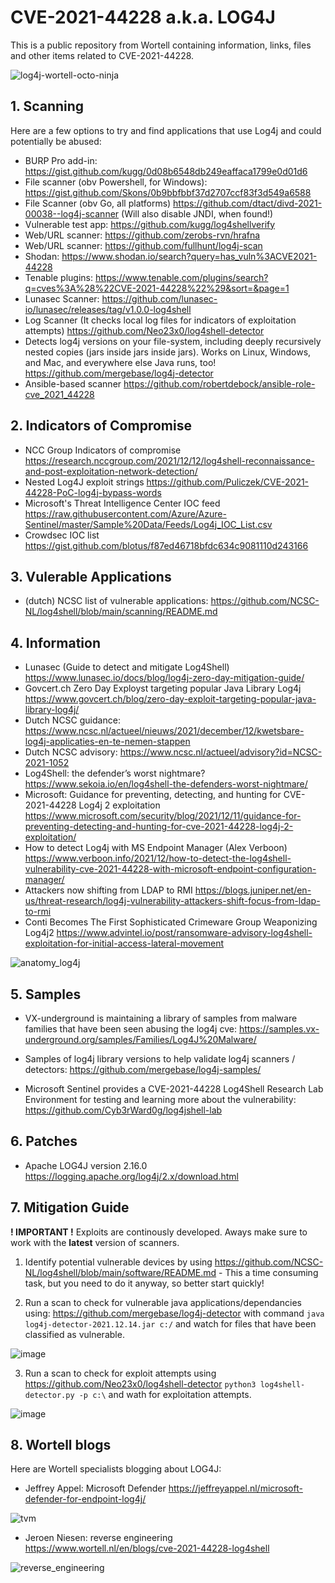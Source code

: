 # CVE-2021-44228 a.k.a. LOG4J
This is a public repository from Wortell containing information, links, files and other items related to CVE-2021-44228.

![log4j-wortell-octo-ninja](https://user-images.githubusercontent.com/24291535/146188101-431b057d-43ef-4a75-8aba-f03e50e87d8a.png)


## 1. Scanning

Here are a few options to try and find applications that use Log4j and could potentially be abused:

* BURP Pro add-in:
https://gist.github.com/kugg/0d08b6548db249eaffaca1799e0d01d6
* File scanner (obv Powershell, for Windows):
https://gist.github.com/Skons/0b9bbfbbf37d2707ccf83f3d549a6588
* File Scanner (obv Go, all platforms)
https://github.com/dtact/divd-2021-00038--log4j-scanner
(Will also disable JNDI, when found!)
* Vulnerable test app:
https://github.com/kugg/log4shellverify
* Web/URL scanner:
https://github.com/zerobs-rvn/hrafna
* Web/URL scanner:
https://github.com/fullhunt/log4j-scan
* Shodan:
https://www.shodan.io/search?query=has_vuln%3ACVE2021-44228
* Tenable plugins:
https://www.tenable.com/plugins/search?q=cves%3A%28%22CVE-2021-44228%22%29&sort=&page=1
* Lunasec Scanner:
https://github.com/lunasec-io/lunasec/releases/tag/v1.0.0-log4shell 
* Log Scanner (It checks local log files for indicators of exploitation attempts)
https://github.com/Neo23x0/log4shell-detector
* Detects log4j versions on your file-system, including deeply recursively nested copies (jars inside jars inside jars). Works on Linux, Windows, and Mac, and everywhere else Java runs, too!
https://github.com/mergebase/log4j-detector
* Ansible-based scanner 
https://github.com/robertdebock/ansible-role-cve_2021_44228

## 2. Indicators of Compromise

* NCC Group Indicators of compromise
https://research.nccgroup.com/2021/12/12/log4shell-reconnaissance-and-post-exploitation-network-detection/
* Nested Log4J exploit strings
https://github.com/Puliczek/CVE-2021-44228-PoC-log4j-bypass-words 
* Microsoft's Threat Intelligence Center IOC feed
https://raw.githubusercontent.com/Azure/Azure-Sentinel/master/Sample%20Data/Feeds/Log4j_IOC_List.csv
* Crowdsec IOC list
https://gist.github.com/blotus/f87ed46718bfdc634c9081110d243166

## 3. Vulerable Applications

* (dutch) NCSC list of vulnerable applications:
https://github.com/NCSC-NL/log4shell/blob/main/scanning/README.md

## 4. Information

* Lunasec (Guide to detect and mitigate Log4Shell)
https://www.lunasec.io/docs/blog/log4j-zero-day-mitigation-guide/
* Govcert.ch Zero Day Exployst targeting popular Java Library Log4j
https://www.govcert.ch/blog/zero-day-exploit-targeting-popular-java-library-log4j/
* Dutch NCSC guidance:
https://www.ncsc.nl/actueel/nieuws/2021/december/12/kwetsbare-log4j-applicaties-en-te-nemen-stappen
* Dutch NCSC advisory:
https://www.ncsc.nl/actueel/advisory?id=NCSC-2021-1052
* Log4Shell: the defender’s worst nightmare?
https://www.sekoia.io/en/log4shell-the-defenders-worst-nightmare/
* Microsoft: Guidance for preventing, detecting, and hunting for CVE-2021-44228 Log4j 2 exploitation 
https://www.microsoft.com/security/blog/2021/12/11/guidance-for-preventing-detecting-and-hunting-for-cve-2021-44228-log4j-2-exploitation/
* How to detect Log4j with MS Endpoint Manager (Alex Verboon)
https://www.verboon.info/2021/12/how-to-detect-the-log4shell-vulnerability-cve-2021-44228-with-microsoft-endpoint-configuration-manager/
* Attackers now shifting from LDAP to RMI
https://blogs.juniper.net/en-us/threat-research/log4j-vulnerability-attackers-shift-focus-from-ldap-to-rmi
* Conti Becomes The First Sophisticated Crimeware Group Weaponizing Log4j2
https://www.advintel.io/post/ransomware-advisory-log4shell-exploitation-for-initial-access-lateral-movement

![anatomy_log4j](https://user-images.githubusercontent.com/16960513/146193236-e405dcc9-c2d6-40d0-b7ff-3d0317cc6afb.png)

## 5. Samples

* VX-underground is maintaining a library of samples from malware families that have been seen abusing the log4j cve: https://samples.vx-underground.org/samples/Families/Log4J%20Malware/

* Samples of log4j library versions to help validate log4j scanners / detectors: https://github.com/mergebase/log4j-samples/

* Microsoft Sentinel provides a CVE-2021-44228 Log4Shell Research Lab Environment for testing and learning more about the vulnerability: https://github.com/Cyb3rWard0g/log4jshell-lab

## 6. Patches

* Apache LOG4J version 2.16.0
https://logging.apache.org/log4j/2.x/download.html

## 7. Mitigation Guide
**! IMPORTANT !** Exploits are continously developed. Aways make sure to work with the **latest** version of scanners.

1. Identify potential vulnerable devices by using https://github.com/NCSC-NL/log4shell/blob/main/software/README.md - This a time consuming task, but you need to do it anyway, so better start quickly!

2. Run a scan to check for vulnerable java applications/dependancies using: https://github.com/mergebase/log4j-detector with command `java log4j-detector-2021.12.14.jar c:/` and watch for files that have been classified as vulnerable.

![image](https://user-images.githubusercontent.com/24291535/146075945-037eb767-afd8-4612-8284-49f16b80b8b5.png)

3. Run a scan to check for exploit attempts using https://github.com/Neo23x0/log4shell-detector `python3 log4shell-detector.py -p c:\` and wath for exploitation attempts.

![image](https://user-images.githubusercontent.com/24291535/146076166-4276bcf6-7366-40a9-bf15-f9ace0d35c2e.png)

 ## 8. Wortell blogs

 Here are Wortell specialists blogging about LOG4J:

 * Jeffrey Appel: Microsoft Defender
https://jeffreyappel.nl/microsoft-defender-for-endpoint-log4j/

![tvm](https://user-images.githubusercontent.com/16960513/146193334-6e6198cf-2a06-4950-a681-d9f5db8b7f6e.png)

 * Jeroen Niesen: reverse engineering
 https://www.wortell.nl/en/blogs/cve-2021-44228-log4shell
  
![reverse_engineering](https://user-images.githubusercontent.com/16960513/146193357-1d38aad3-b7a3-45a9-9130-8f3880e3c804.png)
